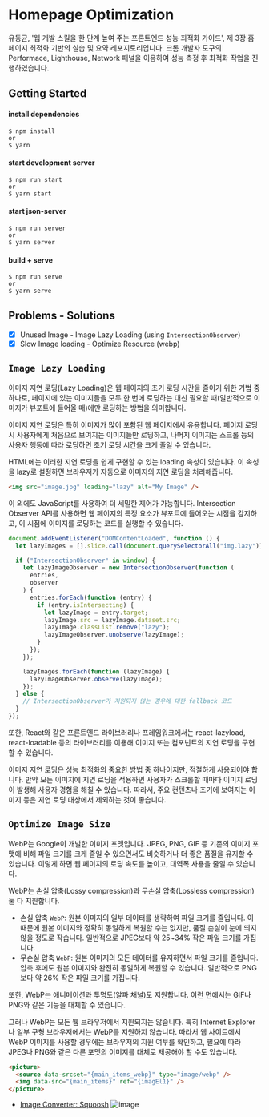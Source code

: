 # Homepage Optimization

유동균, '웹 개발 스킬을 한 단계 높여 주는 프론트엔드 성능 최적화 가이드', 제 3장 홈페이지 최적화 기반의 실습 및 요약 레포지토리입니다. 크롬 개발자 도구의 Performace, Lighthouse, Network 패널을 이용하여 성능 측정 후 최적화 작업을 진행하였습니다.

## Getting Started

#### install dependencies

```
$ npm install
or
$ yarn
```

#### start development server

```
$ npm run start
or
$ yarn start
```

#### start json-server

```
$ npm run server
or
$ yarn server
```

#### build + serve

```
$ npm run serve
or
$ yarn serve
```

## Problems - Solutions

- [x] Unused Image - Image Lazy Loading (using `IntersectionObserver`)
- [x] Slow Image loading - Optimize Resource (webp)

## `Image Lazy Loading`

이미지 지연 로딩(Lazy Loading)은 웹 페이지의 초기 로딩 시간을 줄이기 위한 기법 중 하나로, 페이지에 있는 이미지들을 모두 한 번에 로딩하는 대신 필요할 때(일반적으로 이미지가 뷰포트에 들어올 때)에만 로딩하는 방법을 의미합니다.

이미지 지연 로딩은 특히 이미지가 많이 포함된 웹 페이지에서 유용합니다. 페이지 로딩 시 사용자에게 처음으로 보여지는 이미지들만 로딩하고, 나머지 이미지는 스크롤 등의 사용자 행동에 따라 로딩하면 초기 로딩 시간을 크게 줄일 수 있습니다.

HTML에는 이러한 지연 로딩을 쉽게 구현할 수 있는 loading 속성이 있습니다. 이 속성을 lazy로 설정하면 브라우저가 자동으로 이미지의 지연 로딩을 처리해줍니다.

```html
<img src="image.jpg" loading="lazy" alt="My Image" />
```

이 외에도 JavaScript를 사용하여 더 세밀한 제어가 가능합니다. Intersection Observer API를 사용하면 웹 페이지의 특정 요소가 뷰포트에 들어오는 시점을 감지하고, 이 시점에 이미지를 로딩하는 코드를 실행할 수 있습니다.

```javascript
document.addEventListener("DOMContentLoaded", function () {
  let lazyImages = [].slice.call(document.querySelectorAll("img.lazy"));

  if ("IntersectionObserver" in window) {
    let lazyImageObserver = new IntersectionObserver(function (
      entries,
      observer
    ) {
      entries.forEach(function (entry) {
        if (entry.isIntersecting) {
          let lazyImage = entry.target;
          lazyImage.src = lazyImage.dataset.src;
          lazyImage.classList.remove("lazy");
          lazyImageObserver.unobserve(lazyImage);
        }
      });
    });

    lazyImages.forEach(function (lazyImage) {
      lazyImageObserver.observe(lazyImage);
    });
  } else {
    // IntersectionObserver가 지원되지 않는 경우에 대한 fallback 코드
  }
});
```

또한, React와 같은 프론트엔드 라이브러리나 프레임워크에서는 react-lazyload, react-loadable 등의 라이브러리를 이용해 이미지 또는 컴포넌트의 지연 로딩을 구현할 수 있습니다.

이미지 지연 로딩은 성능 최적화의 중요한 방법 중 하나이지만, 적절하게 사용되어야 합니다. 만약 모든 이미지에 지연 로딩을 적용하면 사용자가 스크롤할 때마다 이미지 로딩이 발생해 사용자 경험을 해칠 수 있습니다. 따라서, 주요 컨텐츠나 초기에 보여지는 이미지 등은 지연 로딩 대상에서 제외하는 것이 좋습니다.

## `Optimize Image Size`

WebP는 Google이 개발한 이미지 포맷입니다. JPEG, PNG, GIF 등 기존의 이미지 포맷에 비해 파일 크기를 크게 줄일 수 있으면서도 비슷하거나 더 좋은 품질을 유지할 수 있습니다. 이렇게 하면 웹 페이지의 로딩 속도를 높이고, 대역폭 사용을 줄일 수 있습니다.

WebP는 손실 압축(Lossy compression)과 무손실 압축(Lossless compression) 둘 다 지원합니다.

- 손실 압축 `WebP`: 원본 이미지의 일부 데이터를 생략하여 파일 크기를 줄입니다. 이 때문에 원본 이미지와 정확히 동일하게 복원할 수는 없지만, 품질 손실이 눈에 띄지 않을 정도로 작습니다. 일반적으로 JPEG보다 약 25~34% 작은 파일 크기를 가집니다.
- 무손실 압축 `WebP`: 원본 이미지의 모든 데이터를 유지하면서 파일 크기를 줄입니다. 압축 후에도 원본 이미지와 완전히 동일하게 복원할 수 있습니다. 일반적으로 PNG보다 약 26% 작은 파일 크기를 가집니다.

또한, WebP는 애니메이션과 투명도(알파 채널)도 지원합니다. 이런 면에서는 GIF나 PNG와 같은 기능을 대체할 수 있습니다.

그러나 WebP는 모든 웹 브라우저에서 지원되지는 않습니다. 특히 Internet Explorer나 일부 구형 브라우저에서는 WebP를 지원하지 않습니다. 따라서 웹 사이트에서 WebP 이미지를 사용할 경우에는 브라우저의 지원 여부를 확인하고, 필요에 따라 JPEG나 PNG와 같은 다른 포맷의 이미지를 대체로 제공해야 할 수도 있습니다.

```html
<picture>
  <source data-srcset="{main_items_webp}" type="image/webp" />
  <img data-src="{main_items}" ref="{imagEl1}" />
</picture>
```

- [Image Converter: Squoosh](https://squoosh.app/)
  ![image](https://github.com/jiheon788/react-query-realworld/assets/90181028/71caaa06-5474-4281-8db2-2ea9260a1e9b)
